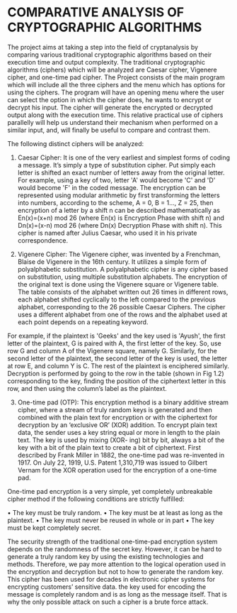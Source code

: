 # COMPARATIVE ANALYSIS OF  CRYPTOGRAPHIC ALGORITHMS
The project aims at taking a step into the field of cryptanalysis by comparing various traditional cryptographic algorithms based on their execution time and output complexity. The traditional cryptographic algorithms (ciphers) which will be analyzed are Caesar cipher, Vigenere cipher, and one-time pad cipher. 
The Project consists of the main program which will include all the three ciphers and the menu which has options for using the ciphers. The program will have an opening menu where the user can select the option in which the cipher does, he wants to encrypt or decrypt his input. The cipher will generate the encrypted or decrypted output along with the execution time. This relative practical use of ciphers parallelly will help us understand their mechanism when performed on a similar input, and, will finally be useful to compare and contrast them.

The following distinct ciphers will be analyzed:

1.	Caesar Cipher: It is one of the very earliest and simplest forms of coding a message. It’s simply a type of substitution cipher. Put simply each letter is shifted an exact number of letters away from the original letter. For example, using a key of two, letter 'A' would become 'C' and 'D' would become 'F' in the coded message. The encryption can be represented using modular arithmetic by first transforming the letters into numbers, according to the scheme, A = 0, B = 1…, Z = 25, then encryption of a letter by a shift n can be described mathematically as En(x)=(x+n) mod 26 (where En(x) is Encryption Phase with shift n) and Dn(x)=(x-n) mod 26 (where Dn(x) Decryption Phase with shift n). This cipher is named after Julius Caesar, who used it in his private correspondence.

2.	Vigenere Cipher: The Vigenere cipher, was invented by a Frenchman, Blaise de Vigenere in the 16th century. It utilizes a simple form of polyalphabetic substitution. A polyalphabetic cipher is any cipher based on substitution, using multiple substitution alphabets. The encryption of the original text is done using the Vigenere square or Vigenere table. The table consists of the alphabet written out 26 times in different rows, each alphabet shifted cyclically to the left compared to the previous alphabet, corresponding to the 26 possible Caesar Ciphers. The cipher uses a different alphabet from one of the rows and the alphabet used at each point depends on a repeating keyword.

For example, if the plaintext is 'Geeks' and the key used is 'Ayush', the first letter of the plaintext, G is paired with A, the first letter of the key. So, use row G and column A of the Vigenere square, namely G. Similarly, for the second letter of the plaintext, the second letter of the key is used, the letter at row E, and column Y is C. The rest of the plaintext is enciphered similarly. Decryption is performed by going to the row in the table (shown in Fig 1.2) corresponding to the key, finding the position of the ciphertext letter in this row, and then using the column’s label as the plaintext.

 
3.	One-time pad (OTP): This encryption method is a binary additive stream cipher, where a stream of truly random keys is generated and then combined with the plain text for encryption or with the ciphertext for decryption by an ‘exclusive OR’ (XOR) addition. To encrypt plain text data, the sender uses a key string equal or more in length to the plain text. The key is used by mixing (XOR- ing) bit by bit, always a bit of the key with a bit of the plain text to create a bit of ciphertext. First described by Frank Miller in 1882, the one-time pad was re-invented in 1917. On July 22, 1919,
U.S. Patent 1,310,719 was issued to Gilbert Vernam for the XOR operation used for the encryption of a one-time pad.

One-time pad encryption is a very simple, yet completely unbreakable cipher method if the following conditions are strictly fulfilled:

•	The key must be truly random.
•	The key must be at least as long as the plaintext.
•	The key must never be reused in whole or in part
•	The key must be kept completely secret.

The security strength of the traditional one-time-pad encryption system depends on the randomness of the secret key. However, it can be hard to generate a truly random key by using the existing technologies and methods. Therefore, we pay more attention to the logical operation used in the encryption and decryption but not to how to generate the random key. This cipher has been used for decades in electronic cipher systems for encrypting customers’ sensitive data. the key used for encoding the message is completely random and is as long as the message itself. That is why the only possible attack on such a cipher is a brute force attack.
